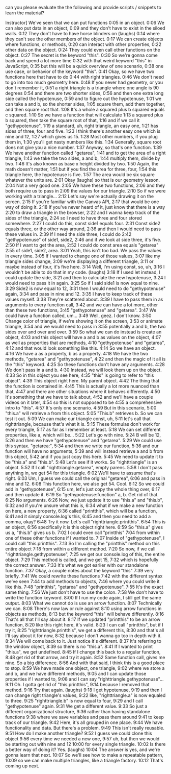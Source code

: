 can you please evaluate the the following and provide scripts / snippets to learn the material? 

Instructor] We've seen that we can put functions
0:05
in an object.
0:06
We can also put data in an object,
0:09
and they don't have to exist in the siloed walls.
0:12
They don't have to have horse blinders on (laughs)
0:14
where they can't see the other members of the object.
0:17
We can create objects where functions, or methods,
0:20
can interact with other properties,
0:22
other data on the object.
0:24
They could even call other functions on the object.
0:27
The secret is the keyword "this".
0:30
So we're gonna come back and spend a lot more time
0:32
with that weird keyword "this" in JavaScript,
0:35
but this will be a quick overview of one scenario,
0:38
one use case, or behavior of the keyword "this".
0:41
Okay, so we have two functions here that have to do
0:44
with right triangles.
0:46
We don't need to go into too much geometry here.
0:48
If you never had geometry, or you don't remember it,
0:51
a right triangle is a triangle where one angle is 90 degrees
0:54
and there are two shorter sides,
0:56
and then one extra long side called the hypotenuse,
0:59
and to figure out the hypotenuse,
1:01
we can take a and b, so the shorter sides,
1:05
square them, add them together, and then square root that.
1:08
It's a whole a squared plus b squared equals c squared.
1:10
So we have a function that will calculate
1:13
a squared plus b squared, then take the square root of that,
1:16
and if we call it "gethypotenuse",
1:19
a standard, uh, right triangle, an easy one,
1:21
has sides of three, four and five.
1:23
I think there's another easy one which is nine and 12,
1:27
which gives us 15.
1:28
Most other numbers, if you plug them in,
1:30
you'll get nasty numbers like this.
1:34
Generally, square root does not give you a nice number.
1:37
Anyway, so that's one function.
1:39
We have another function called "getarea",
1:41
and to get the area of a right triangle,
1:43
we take the two sides, a and b,
1:44
multiply them, divide by two.
1:46
It's also known as base x height divided by two.
1:50
Again, the math doesn't matter,
1:51
but if you find the area for three, four,
1:54
this triangle here, the hypotenuse is five.
1:57
The area would be six square whatever the units are.
2:01
Okay (laughs) so that is our geometry lesson.
2:04
Not a very good one.
2:05
We have these two functions,
2:06
and they both require us to pass in
2:09
the values for our triangle.
2:10
So if we were working with a triangle...
2:12
Let's say we're actually drawing it on the screen.
2:15
If you're familiar with the Canvas API,
2:17
that would be one way of doing it.
2:18
If you've never heard of it, just know that there is a way
2:20
to draw a triangle in the browser,
2:22
and I wanna keep track of the sides of the triangle,
2:24
so I need to have three and four stored somewhere.
2:27
I could do this, const side1 equals four.
2:31
Const side2 equals three, or the other way around,
2:36
and then I would need to pass these values in.
2:39
If I need the side three, I could do
2:42
"gethypotenuse" of side1, side2,
2:46
and if we look at side three, it's five.
2:50
If I want to get the area,
2:52
I could do const area equals "getarea"
2:55
of side1, side2, area.
3:01
Yeah, this isn't too bad. We pass the values in every time.
3:05
If I wanted to change one of those values,
3:07
like my triangle sides change,
3:09
we're displaying a different triangle,
3:11
or maybe instead of four, it's five here.
3:14
Well, I'm using const, so, uh,
3:16
I wouldn't be able to do that in my code. (laughs)
3:18
If I used let instead, I could update the side,
3:21
and then to calculate the new hypotenuse,
3:24
I would need to pass it in again.
3:25
So if I said side1 is now equal to nine.
3:29
Side2 is now equal to 12,
3:31
then I would need to do "gethypotenuse" again,
3:34
and pass in nine and 12.
3:35
I have to keep track of these values myself.
3:38
They're scattered about.
3:39
I have to pass them in as arguments to every function call,
3:42
and we can have a lot more, other than these two functions,
3:45
"gethypotenuse" and "getarea".
3:47
We could have a function called, um...
3:49
Well, geez. I don't know.
3:50
Change color of triangle, if we're showing it on the screen,
3:53
or animate triangle,
3:54
and we would need to pass in
3:55
potentially a and b, the two sides over and over and over.
3:59
So what we can do instead is create an object,
4:03
and this object will have a and b as values on the object,
4:07
as well as properties that are methods,
4:10
"gethypotenuse" and "getarea",
4:12
and that would look something like this.
4:14
So we have an object.
4:16
We have a as a property, b as a property.
4:18
We have the two methods, "getarea" and "gethypotenuse",
4:22
and then the magic of it all is the "this" keyword.
4:25
So these functions don't have any arguments.
4:28
We don't pass in a and b.
4:30
Instead, we will look them up on the object.
4:33
So in this object you see here,
4:35
"this" is going to refer to "this object".
4:39
This object right here. My parent object.
4:42
The thing that the function is contained in.
4:45
This is actually a lot more nuanced than that,
4:47
and there are other situations where it behaves differently.
4:50
It's something that we have to talk about,
4:52
and we'll have a couple videos on it later,
4:54
so this is not supposed to be
4:55
a comprehensive intro to "this".
4:57
It's only one scenario.
4:59
But in this scenario,
5:00
"this.a" will retrieve a from this object.
5:05
"This.b" retrieves b. So we can test it out.
5:09
We can make our triangle const, uh,
5:11
let's call that righttriangle, because that's what it is.
5:15
These formulas don't work for every triangle,
5:17
as far as I remember at least.
5:18
We can set different properties, like a, which will be...
5:22
Let's go with nine.
5:24
B will be 12,
5:26
and then we have "gethypotenuse" and "getarea".
5:29
We could use this syntax. "getarea:",
5:34
and then we write our function,
5:36
and our function will have no arguments,
5:39
and will instead retrieve a and b from this object,
5:42
and if you just copy this here.
5:45
We need to update it to be "this.a" and "this.b".
5:48
Let's see if it works. So "righttriangle" is an object.
5:52
If I call "righttriangle.getarea", empty parens.
5:58
I don't pass anything in, we get 54 for this triangle.
6:02
We'll have to assume that's right.
6:03
Um, I guess we could call the original "getarea",
6:06
and pass in nine and 12.
6:08
This function here, we also get 54. Cool.
6:12
So we could add in "gethypotenuse",
6:15
um, let's just copy the whole thing over,
6:17
and then update it.
6:19
So "gethypotenuse:function" a, b. Get rid of that.
6:25
No arguments.
6:26
Now, we just update it to use "this.a" and "this.b",
6:32
and if you're unsure what this is,
6:34
what if we make a new function on here, a new property,
6:36
called "printthis", which will be a function,
6:41
and it simply console.log's this,
6:45
and then you need to add a comma, okay?
6:48
Try it now. Let's call "righttriangle.printthis".
6:54
This is an object,
6:56
specifically it is this object right here.
6:59
So "this.a" gives us a, "this.b" gives us b.
7:02
I could even call "printthis"
7:04
from within one of these other functions if I wanted to.
7:07
Inside of "gethypotenuse", I could call "this.printthis".
7:13
So I'm calling the "printthis" method on this entire object
7:18
from within a different method.
7:20
So now, if we call "righttriangle.gethypotenuse",
7:25
we get our console.log of this, the entire object.
7:29
This method is called, and we get 15,
7:32
which is hopefully the correct answer.
7:33
It's what we got earlier with our standalone function.
7:37
Okay, a couple notes about the keyword "this"
7:39
very briefly.
7:41
We could rewrite these functions
7:42
with the different syntax we've seen
7:44
to add methods to objects,
7:46
where you could write it like this.
7:48
"printthis", "getarea" and "gethypotenuse".
7:55
It's the exact same thing.
7:56
We just don't have to use the colon.
7:58
We don't have to write the function keyword.
8:00
If I run my code again, I still get the same output.
8:03
What we cannot do is use an arrow function.
8:07
Technically we can.
8:08
There's now law or rule against
8:10
using arrow functions in objects as methods,
8:13
but the keyword "this" will behave differently.
8:16
That's all that I'll say about it.
8:17
If we updated "printthis" to be an arrow function,
8:20
like this right here, it's valid.
8:23
I can call "printthis", but if I try it,
8:25
"righttriangle.printthis", we get a different this,
8:30
and that's all I'll say about it for now,
8:32
because I don't wanna go too in depth with it.
8:34
We will come back to it. Just notice it's different.
8:37
It's referring to the window object,
8:39
so there is no "this.a".
8:41
If I wanted to print "this.a", we get undefined.
8:45
If I change this back to a regular function,
8:48
get rid of that arrow, and try it again.
8:52
Same function call, gives me nine. So a big difference.
8:56
And with that said, I think this is a good place to stop.
8:59
We have made one object, one triangle,
9:02
where we store a and b, and we have different methods,
9:05
and I can update those properties if I wanted to,
9:08
and I can say "righttriangle.gethypotenuse"...
9:11
Oh. I gotta get rid of "this.printthis",
9:14
because I removed that method.
9:16
Try that again. (laughs)
9:18
I get hypotenuse,
9:19
and then I can change right triangle's values,
9:22
like, "righttriangle.a" is now equaled to three.
9:25
"righttriangle.b" is now equal to four,
9:29
and I call "gethypotenuse" again.
9:31
We get a different value.
9:33
So just a different organizational structure,
9:36
rather than having standalone functions
9:38
where we save variables and pass them around
9:41
to keep track of our triangle.
9:42
Here, it's all grouped in one place.
9:44
We have functionality and data. But there's a problem.
9:49
This isn't really reusable.
9:51
How do I make another triangle?
9:52
I guess we could clone this object
9:56
every time we needed a new one,
9:57
uh, but then we would be starting out with nine and 12
10:00
for every single triangle.
10:02
Is there a better way of doing it? Yes. (laughs)
10:04
The answer is yes, and we're gonna learn that next.
10:07
So we'll see how to make a repeatable pattern,
10:09
so we can make multiple triangles, like a triangle factory.
10:12
That's coming up next.